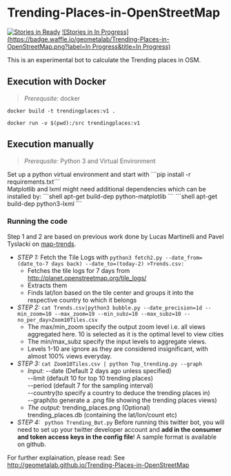 # Trending-Places-in-OpenStreetMap
[![Stories in Ready](https://badge.waffle.io/geometalab/Trending-Places-in-OpenStreetMap.png?label=ready&title=Ready)](https://waffle.io/geometalab/Trending-Places-in-OpenStreetMap)
[![Stories in In Progress](https://badge.waffle.io/geometalab/Trending-Places-in-OpenStreetMap.png?label=In Progress&title=In Progress)](https://waffle.io/geometalab/Trending-Places-in-OpenStreetMap)

This is an experimental bot to calculate the Trending places in OSM.

## Execution with Docker

>*Prerequsite:* docker

```shell
docker build -t trendingplaces:v1 .
```
```shell
docker run -v $(pwd):/src trendingplaces:v1
```
## Execution manually

>*Prerequsite:* Python 3 and Virtual Environment

<p>Set up a python virtual environment and start with ```pip install -r requirements.txt```<br>
  Matplotlib and lxml might need additional dependencies which can be installed by:
```shell
apt-get build-dep python-matplotlib
``` 
```shell
apt-get build-dep python3-lxml
```  

### Running the code
Step 1 and 2 are based on previous work done by Lucas Martinelli and Pavel Tyslacki on <a href="https://github.com/lukasmartinelli/map-trends">map-trends</a>.
- *STEP 1:* Fetch the Tile Logs with ```python3 fetch2.py --date_from=(date_to-7 days back) --date_to=(today-2) >Trends.csv:```
    - Fetches the tile logs for 7 days from http://planet.openstreetmap.org/tile_logs/
    - Extracts them
    - Finds lat/lon based on the tile center and groups it into the respective country to which it belongs
- *STEP 2:* ```cat Trends.csv|python3 bubble.py --date_precision=1d --min_zoom=10
 --max_zoom=19 --min_subz=10 --max_subz=10 --no_per_day>Zoom10Tiles.csv ```
    - The max/min_zoom specify the output zoom level i.e. all views aggregated here. 10 is selected as it is the optimal level to view cities
    - The min/max_subz specify the input levels to aggregate views. 
    - Levels 1-10 are ignore as they are considered insignificant, with almost 100% views everyday.
- *STEP 3:*  ```cat Zoom10Tiles.csv | python Top_trending.py --graph```
   - *Input:* --date (Default 2 days ago unless specified)  
     --limit (default 10 for top 10 trending places)  
     --period (default 7 for the sampling interval)  
     --country(to specify a country to deduce the trending places in)  
     --graph(to generate a .png file showing the trending places views)  
   - *The output:* trending_places.png (Optional)  
                   trending_places.db (containing the lat/lon/count etc)  
- *STEP 4:* ``` python Trending_Bot.py```
  Before running this twitter bot, you will need to set up your twitter developer account and **add in the consumer and token access keys in the config file**! A sample format is available on github.


For further explaination, please read:
See http://geometalab.github.io/Trending-Places-in-OpenStreetMap
